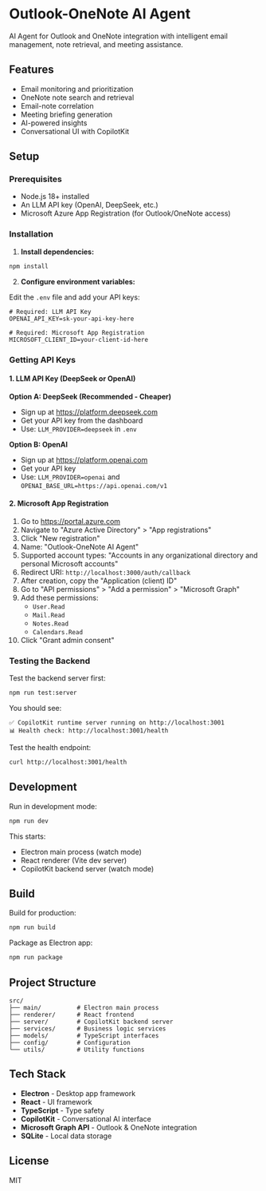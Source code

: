 # Outlook-OneNote AI Agent

AI Agent for Outlook and OneNote integration with intelligent email management, note retrieval, and meeting assistance.

## Features

- Email monitoring and prioritization
- OneNote note search and retrieval
- Email-note correlation
- Meeting briefing generation
- AI-powered insights
- Conversational UI with CopilotKit

## Setup

### Prerequisites
- Node.js 18+ installed
- An LLM API key (OpenAI, DeepSeek, etc.)
- Microsoft Azure App Registration (for Outlook/OneNote access)

### Installation

1. **Install dependencies:**
```bash
npm install
```

2. **Configure environment variables:**

Edit the `.env` file and add your API keys:

```env
# Required: LLM API Key
OPENAI_API_KEY=sk-your-api-key-here

# Required: Microsoft App Registration
MICROSOFT_CLIENT_ID=your-client-id-here
```

### Getting API Keys

#### 1. LLM API Key (DeepSeek or OpenAI)

**Option A: DeepSeek (Recommended - Cheaper)**
- Sign up at https://platform.deepseek.com
- Get your API key from the dashboard
- Use: `LLM_PROVIDER=deepseek` in `.env`

**Option B: OpenAI**
- Sign up at https://platform.openai.com
- Get your API key
- Use: `LLM_PROVIDER=openai` and `OPENAI_BASE_URL=https://api.openai.com/v1`

#### 2. Microsoft App Registration

1. Go to https://portal.azure.com
2. Navigate to "Azure Active Directory" > "App registrations"
3. Click "New registration"
4. Name: "Outlook-OneNote AI Agent"
5. Supported account types: "Accounts in any organizational directory and personal Microsoft accounts"
6. Redirect URI: `http://localhost:3000/auth/callback`
7. After creation, copy the "Application (client) ID"
8. Go to "API permissions" > "Add a permission" > "Microsoft Graph"
9. Add these permissions:
   - `User.Read`
   - `Mail.Read`
   - `Notes.Read`
   - `Calendars.Read`
10. Click "Grant admin consent"

### Testing the Backend

Test the backend server first:

```bash
npm run test:server
```

You should see:
```
✅ CopilotKit runtime server running on http://localhost:3001
📊 Health check: http://localhost:3001/health
```

Test the health endpoint:
```bash
curl http://localhost:3001/health
```

## Development

Run in development mode:
```bash
npm run dev
```

This starts:
- Electron main process (watch mode)
- React renderer (Vite dev server)
- CopilotKit backend server (watch mode)

## Build

Build for production:
```bash
npm run build
```

Package as Electron app:
```bash
npm run package
```

## Project Structure

```
src/
├── main/          # Electron main process
├── renderer/      # React frontend
├── server/        # CopilotKit backend server
├── services/      # Business logic services
├── models/        # TypeScript interfaces
├── config/        # Configuration
└── utils/         # Utility functions
```

## Tech Stack

- **Electron** - Desktop app framework
- **React** - UI framework
- **TypeScript** - Type safety
- **CopilotKit** - Conversational AI interface
- **Microsoft Graph API** - Outlook & OneNote integration
- **SQLite** - Local data storage

## License

MIT

